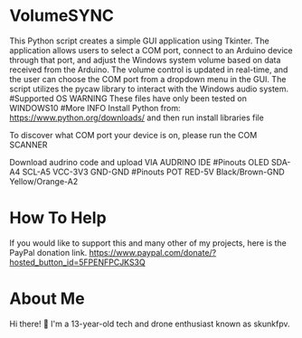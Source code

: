 # VolumeSYNC
This Python script creates a simple GUI application using Tkinter. The application allows users to select a COM port, connect to an Arduino device through that port, and adjust the Windows system volume based on data received from the Arduino. The volume control is updated in real-time, and the user can choose the COM port from a dropdown menu in the GUI. The script utilizes the pycaw library to interact with the Windows audio system.
#Supported OS
WARNING
These files have only been tested on WINDOWS10
#More INFO
Install Python from: https://www.python.org/downloads/ and then run install libraries file

To discover what COM port your device is on, please run the COM SCANNER

Download audrino code and upload VIA AUDRINO IDE
#Pinouts OLED
SDA-A4
SCL-A5
VCC-3V3
GND-GND
#Pinouts POT
RED-5V
Black/Brown-GND
Yellow/Orange-A2

# How To Help
If you would like to support this and many other of my projects, here is the PayPal donation link.
https://www.paypal.com/donate/?hosted_button_id=5FPENFPCJKS3Q

# About Me
Hi there! 👋 I'm a 13-year-old tech and drone enthusiast known as skunkfpv.
